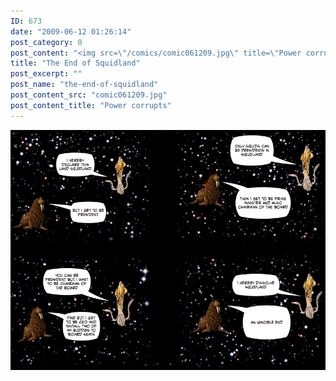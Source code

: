 ```yaml
---
ID: 673
date: "2009-06-12 01:26:14"
post_category: 0
post_content: "<img src=\"/comics/comic061209.jpg\" title=\"Power corrupts\" />"
title: "The End of Squidland"
post_excerpt: ""
post_name: "the-end-of-squidland"
post_content_src: "comic061209.jpg"
post_content_title: "Power corrupts"
---
```



[![Power corrupts](/comics-hi-res/comic061209.jpg)](/comics-hi-res/comic061209.jpg)

